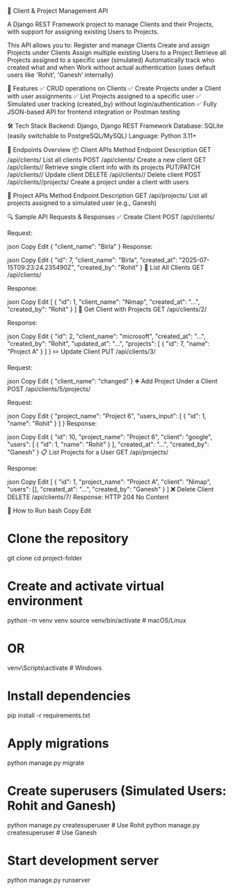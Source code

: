 🧩 Client & Project Management API



A Django REST Framework project to manage Clients and their Projects, with support for assigning existing Users to Projects.

This API allows you to:
Register and manage Clients
Create and assign Projects under Clients
Assign multiple existing Users to a Project
Retrieve all Projects assigned to a specific user (simulated)
Automatically track who created what and when
Work without actual authentication (uses default users like 'Rohit', 'Ganesh' internally)

🚀 Features
✅ CRUD operations on Clients
✅ Create Projects under a Client with user assignments
✅ List Projects assigned to a specific user
✅ Simulated user tracking (created_by) without login/authentication
✅ Fully JSON-based API for frontend integration or Postman testing

🛠️ Tech Stack
Backend: Django, Django REST Framework
Database: SQLite (easily switchable to PostgreSQL/MySQL)
Language: Python 3.11+

📁 Endpoints Overview
📦 Client APIs
Method	Endpoint	Description
GET	/api/clients/	List all clients
POST	/api/clients/	Create a new client
GET	/api/clients/<id>/	Retrieve single client info with its projects
PUT/PATCH	/api/clients/<id>/	Update client
DELETE	/api/clients/<id>/	Delete client
POST	/api/clients/<id>/projects/	Create a project under a client with users

📂 Project APIs
Method	Endpoint	Description
GET	/api/projects/	List all projects assigned to a simulated user (e.g., Ganesh)

🔍 Sample API Requests & Responses
✅ Create Client
POST /api/clients/

Request:

json
Copy
Edit
{
  "client_name": "Birla"
}
Response:

json
Copy
Edit
{
  "id": 7,
  "client_name": "Birla",
  "created_at": "2025-07-15T09:23:24.235490Z",
  "created_by": "Rohit"
}
📄 List All Clients
GET /api/clients/

Response:

json
Copy
Edit
[
  {
    "id": 1,
    "client_name": "Nimap",
    "created_at": "...",
    "created_by": "Rohit"
  }
]
🔎 Get Client with Projects
GET /api/clients/2/

Response:

json
Copy
Edit
{
  "id": 2,
  "client_name": "microsoft",
  "created_at": "...",
  "created_by": "Rohit",
  "updated_at": "...",
  "projects": [
    {
      "id": 7,
      "name": "Project A"
    }
  ]
}
✏️ Update Client
PUT /api/clients/3/

Request:

json
Copy
Edit
{
  "client_name": "changed"
}
➕ Add Project Under a Client
POST /api/clients/5/projects/

Request:

json
Copy
Edit
{
  "project_name": "Project 6",
  "users_input": [
    {
      "id": 1,
      "name": "Rohit"
    }
  ]
}
Response:

json
Copy
Edit
{
  "id": 10,
  "project_name": "Project 6",
  "client": "google",
  "users": [
    {
      "id": 1,
      "name": "Rohit"
    }
  ],
  "created_at": "...",
  "created_by": "Ganesh"
}
📋 List Projects for a User
GET /api/projects/

Response:

json
Copy
Edit
[
  {
    "id": 1,
    "project_name": "Project A",
    "client": "Nimap",
    "users": [],
    "created_at": "...",
    "created_by": "Ganesh"
  }
]
❌ Delete Client
DELETE /api/clients/7/
Response: HTTP 204 No Content

🧪 How to Run
bash
Copy
Edit
# Clone the repository
git clone <your-repo-url>
cd project-folder

# Create and activate virtual environment
python -m venv venv
source venv/bin/activate  # macOS/Linux
# OR
venv\Scripts\activate     # Windows

# Install dependencies
pip install -r requirements.txt

# Apply migrations
python manage.py migrate

# Create superusers (Simulated Users: Rohit and Ganesh)
python manage.py createsuperuser  # Use Rohit
python manage.py createsuperuser  # Use Ganesh

# Start development server
python manage.py runserver
